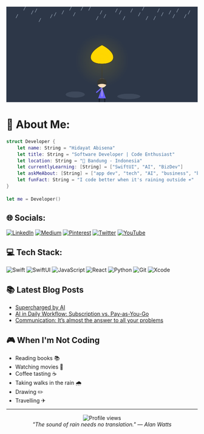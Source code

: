 ![Yellow umbrella](header.svg)

# 💫 About Me:
```swift
struct Developer {
    let name: String = "Hidayat Abisena"
    let title: String = "Software Developer | Code Enthusiast"
    let location: String = "📍 Bandung - Indonesia"
    let currentlyLearning: [String] = ["SwiftUI", "AI", "BizDev"]
    let askMeAbout: [String] = ["app dev", "tech", "AI", "business", "books", "movies", "coffee"]
    let funFact: String = "I code better when it's raining outside ☔"
}

let me = Developer()
```

## 🌐 Socials:
[![LinkedIn](https://img.shields.io/badge/LinkedIn-%230077B5.svg?logo=linkedin&logoColor=white)](https://linkedin.com/in/hidayat-abisena) [![Medium](https://img.shields.io/badge/Medium-12100E?logo=medium&logoColor=white)](https://medium.com/@hidayatabisena) [![Pinterest](https://img.shields.io/badge/Pinterest-%23E60023.svg?logo=Pinterest&logoColor=white)](https://pinterest.com/@hidayatabisena) [![Twitter](https://img.shields.io/badge/Twitter-%231DA1F2.svg?logo=Twitter&logoColor=white)](https://twitter.com/hidayatabisena) [![YouTube](https://img.shields.io/badge/YouTube-%23FF0000.svg?logo=YouTube&logoColor=white)](https://youtube.com/c/iswiftbootcamp) 

## 💻 Tech Stack:
![Swift](https://img.shields.io/badge/-Swift-F05138?style=flat-square&logo=swift&logoColor=white)
![SwiftUI](https://img.shields.io/badge/-SwiftUI-2396F3?style=flat-square&logo=swift&logoColor=white)
![JavaScript](https://img.shields.io/badge/-JavaScript-F7DF1E?style=flat-square&logo=javascript&logoColor=black)
![React](https://img.shields.io/badge/-React-61DAFB?style=flat-square&logo=react&logoColor=black)
![Python](https://img.shields.io/badge/-Python-3776AB?style=flat-square&logo=python&logoColor=white)
![Git](https://img.shields.io/badge/-Git-F05032?style=flat-square&logo=git&logoColor=white)
![Xcode](https://img.shields.io/badge/-Xcode-147EFB?style=flat-square&logo=xcode&logoColor=white)

## 📚 Latest Blog Posts
<!-- BLOG-POST-LIST:START -->
- [Supercharged by AI](https://www.hidayatabisena.com/blog/supercharged/)
- [AI in Daily Workflow: Subscription vs. Pay-as-You-Go](https://medium.com/@hidayatabisena/ai-in-daily-workflow-subscription-vs-pay-as-you-go-0ef827645ad3)
- [Communication: It’s almost the answer to all your problems](https://medium.com/@hidayatabisena/communication-its-almost-the-answer-to-all-your-problems-f5cc5583c943)
<!-- BLOG-POST-LIST:END -->

## 🎮 When I'm Not Coding

- Reading books 📚
- Watching movies 🍿
- Coffee tasting ☕
- Taking walks in the rain 🌧️
- Drawing ✏️
- Travelling ✈

---

<div align="center">
  <img src="https://komarev.com/ghpvc/?username=[your-username]&color=yellow" alt="Profile views"/>
  <br>
  <em>"The sound of rain needs no translation." — Alan Watts</em>
</div>

<!-- Proudly created with GPRM ( https://gprm.itsvg.in ) -->

<!---
hidayatabisena/hidayatabisena is a ✨ special ✨ repository because its `README.md` (this file) appears on your GitHub profile.
You can click the Preview link to take a look at your changes.
--->
